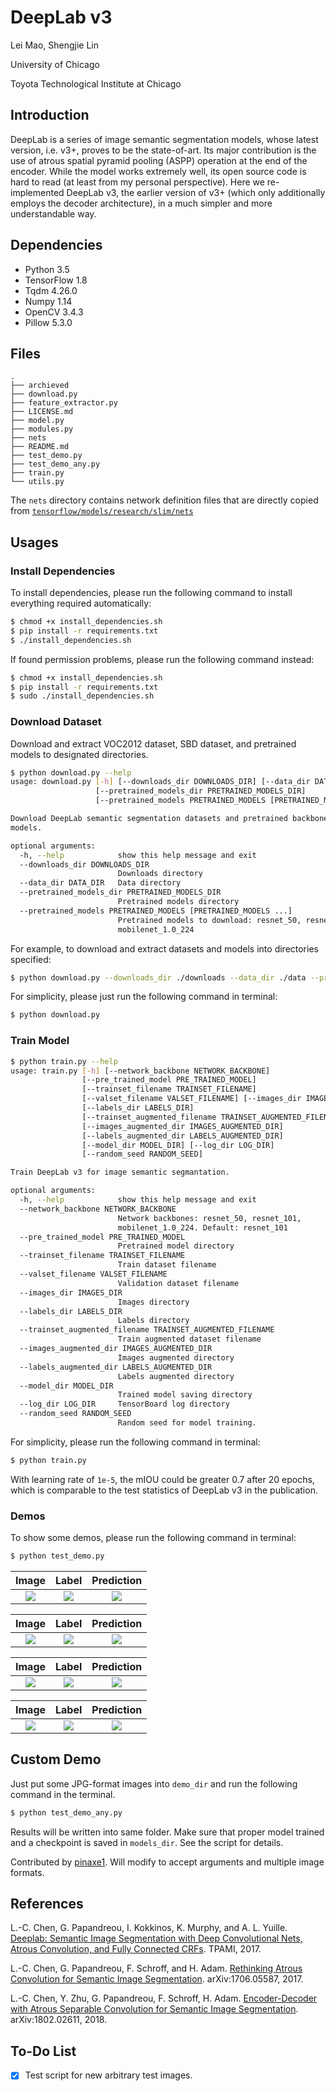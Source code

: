 # DeepLab v3

Lei Mao, Shengjie Lin

University of Chicago

Toyota Technological Institute at Chicago

## Introduction

DeepLab is a series of image semantic segmentation models, whose latest version, i.e. v3+, proves to be the state-of-art. Its major contribution is the use of atrous spatial pyramid pooling (ASPP) operation at the end of the encoder. While the model works extremely well, its open source code is hard to read (at least from my personal perspective). Here we re-implemented DeepLab v3, the earlier version of v3+ (which only additionally employs the decoder architecture), in a much simpler and more understandable way.

## Dependencies

* Python 3.5
* TensorFlow 1.8
* Tqdm 4.26.0
* Numpy 1.14
* OpenCV 3.4.3
* Pillow 5.3.0

## Files

```
.
├── archieved
├── download.py
├── feature_extractor.py
├── LICENSE.md
├── model.py
├── modules.py
├── nets
├── README.md
├── test_demo.py
├── test_demo_any.py
├── train.py
└── utils.py
```

The `nets` directory contains network definition files that are directly copied from [`tensorflow/models/research/slim/nets`](https://github.com/tensorflow/models/tree/master/research/slim/nets)

## Usages

### Install Dependencies

To install dependencies, please run the following command to install everything required automatically:

```bash
$ chmod +x install_dependencies.sh
$ pip install -r requirements.txt
$ ./install_dependencies.sh
```
If found permission problems, please run the following command instead:

```bash
$ chmod +x install_dependencies.sh
$ pip install -r requirements.txt
$ sudo ./install_dependencies.sh
```

### Download Dataset

Download and extract VOC2012 dataset, SBD dataset, and pretrained models to designated directories.

```bash
$ python download.py --help
usage: download.py [-h] [--downloads_dir DOWNLOADS_DIR] [--data_dir DATA_DIR]
                   [--pretrained_models_dir PRETRAINED_MODELS_DIR]
                   [--pretrained_models PRETRAINED_MODELS [PRETRAINED_MODELS ...]]

Download DeepLab semantic segmentation datasets and pretrained backbone
models.

optional arguments:
  -h, --help            show this help message and exit
  --downloads_dir DOWNLOADS_DIR
                        Downloads directory
  --data_dir DATA_DIR   Data directory
  --pretrained_models_dir PRETRAINED_MODELS_DIR
                        Pretrained models directory
  --pretrained_models PRETRAINED_MODELS [PRETRAINED_MODELS ...]
                        Pretrained models to download: resnet_50, resnet_101,
                        mobilenet_1.0_224
```

For example, to download and extract datasets and models into directories specified:

```bash
$ python download.py --downloads_dir ./downloads --data_dir ./data --pretrained_models_dir ./models/pretrained --pretrained_models resnet_50 resnet_101 mobilenet_1.0_224
```

For simplicity, please just run the following command in terminal:

```bash
$ python download.py
```

### Train Model

```bash
$ python train.py --help
usage: train.py [-h] [--network_backbone NETWORK_BACKBONE]
                [--pre_trained_model PRE_TRAINED_MODEL]
                [--trainset_filename TRAINSET_FILENAME]
                [--valset_filename VALSET_FILENAME] [--images_dir IMAGES_DIR]
                [--labels_dir LABELS_DIR]
                [--trainset_augmented_filename TRAINSET_AUGMENTED_FILENAME]
                [--images_augmented_dir IMAGES_AUGMENTED_DIR]
                [--labels_augmented_dir LABELS_AUGMENTED_DIR]
                [--model_dir MODEL_DIR] [--log_dir LOG_DIR]
                [--random_seed RANDOM_SEED]

Train DeepLab v3 for image semantic segmantation.

optional arguments:
  -h, --help            show this help message and exit
  --network_backbone NETWORK_BACKBONE
                        Network backbones: resnet_50, resnet_101,
                        mobilenet_1.0_224. Default: resnet_101
  --pre_trained_model PRE_TRAINED_MODEL
                        Pretrained model directory
  --trainset_filename TRAINSET_FILENAME
                        Train dataset filename
  --valset_filename VALSET_FILENAME
                        Validation dataset filename
  --images_dir IMAGES_DIR
                        Images directory
  --labels_dir LABELS_DIR
                        Labels directory
  --trainset_augmented_filename TRAINSET_AUGMENTED_FILENAME
                        Train augmented dataset filename
  --images_augmented_dir IMAGES_AUGMENTED_DIR
                        Images augmented directory
  --labels_augmented_dir LABELS_AUGMENTED_DIR
                        Labels augmented directory
  --model_dir MODEL_DIR
                        Trained model saving directory
  --log_dir LOG_DIR     TensorBoard log directory
  --random_seed RANDOM_SEED
                        Random seed for model training.
```

For simplicity, please run the following command in terminal:

```bash
$ python train.py
```

With learning rate of `1e-5`, the mIOU could be greater 0.7 after 20 epochs, which is comparable to the test statistics of DeepLab v3 in the publication.

### Demos

To show some demos, please run the following command in terminal:

```bash
$ python test_demo.py
```

Image| Label | Prediction |
:-------------------------:|:-------------------------:|:-------------------------:
![](data/demos/deeplab/resnet_101_voc2012/image_0.jpg)  |  ![](data/demos/deeplab/resnet_101_voc2012/image_0_label.png) |  ![](data/demos/deeplab/resnet_101_voc2012/image_0_prediction.png)

Image| Label | Prediction |
:-------------------------:|:-------------------------:|:-------------------------:
![](data/demos/deeplab/resnet_101_voc2012/image_1.jpg)  |  ![](data/demos/deeplab/resnet_101_voc2012/image_1_label.png) |  ![](data/demos/deeplab/resnet_101_voc2012/image_1_prediction.png)

Image| Label | Prediction |
:-------------------------:|:-------------------------:|:-------------------------:
![](data/demos/deeplab/resnet_101_voc2012/image_2.jpg)  |  ![](data/demos/deeplab/resnet_101_voc2012/image_2_label.png) |  ![](data/demos/deeplab/resnet_101_voc2012/image_2_prediction.png)

Image| Label | Prediction |
:-------------------------:|:-------------------------:|:-------------------------:
![](data/demos/deeplab/resnet_101_voc2012/image_3.jpg)  |  ![](data/demos/deeplab/resnet_101_voc2012/image_3_label.png) |  ![](data/demos/deeplab/resnet_101_voc2012/image_3_prediction.png)

## Custom Demo

Just put some JPG-format images into `demo_dir` and run the following command in the terminal.

```bash
$ python test_demo_any.py
```
Results will be written into same folder. Make sure that proper model trained and a checkpoint is saved in `models_dir`. See the script for details.

Contributed by [pinaxe1](https://github.com/leimao/DeepLab_v3/pull/7). Will modify to accept arguments and multiple image formats.

## References

L.-C. Chen, G. Papandreou, I. Kokkinos, K. Murphy, and A. L. Yuille. [Deeplab: Semantic Image Segmentation with Deep Convolutional Nets, Atrous Convolution, and Fully Connected CRFs](https://arxiv.org/abs/1606.00915). TPAMI, 2017.

L.-C. Chen, G. Papandreou, F. Schroff, and H. Adam. [Rethinking Atrous Convolution for Semantic Image Segmentation](https://arxiv.org/abs/1706.05587). arXiv:1706.05587, 2017.

L.-C. Chen, Y. Zhu, G. Papandreou, F. Schroff, H. Adam. [Encoder-Decoder with Atrous Separable Convolution for Semantic Image Segmentation](https://arxiv.org/abs/1802.02611). arXiv:1802.02611, 2018.

## To-Do List

- [x] Test script for new arbitrary test images.
